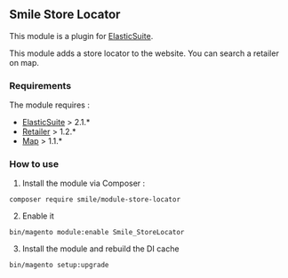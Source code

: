 ## Smile Store Locator

This module is a plugin for [ElasticSuite](https://github.com/Smile-SA/elasticsuite).

This module adds a store locator to the website. You can search a retailer on map.

### Requirements

The module requires :

- [ElasticSuite](https://github.com/Smile-SA/elasticsuite) > 2.1.*
- [Retailer](https://github.com/Smile-SA/magento2-module-retailer) > 1.2.*
- [Map](https://github.com/Smile-SA/magento2-module-map) > 1.1.*

### How to use

1. Install the module via Composer :

``` composer require smile/module-store-locator ```

2. Enable it

``` bin/magento module:enable Smile_StoreLocator ```

3. Install the module and rebuild the DI cache

``` bin/magento setup:upgrade ```

